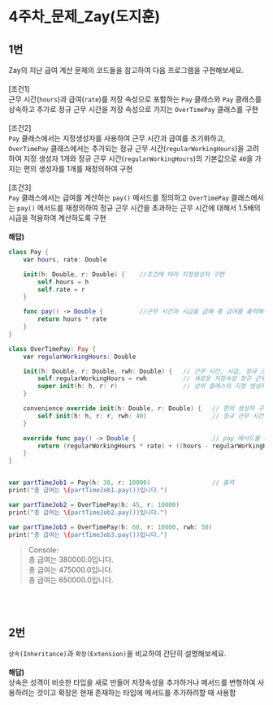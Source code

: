 4주차_문제_Zay(도지훈)
===
1번
---
Zay의 지난 급여 계산 문제의 코드들을 참고하여 다음 프로그램을 구현해보세요.<br><br>
[조건1]<br>근무 시간(`hours`)과 급여(`rate`)를 저장 속성으로 포함하는 `Pay` 클래스와 `Pay` 클래스를 상속하고 추가로 정규 근무 시간을 저장 속성으로 가지는 `OverTimePay` 클래스를 구현<br><br>
[조건2]<br>`Pay` 클래스에서는 지정생성자를 사용하여 근무 시간과 급여를 초기화하고, `OverTimePay` 클래스에서는 추가되는 정규 근무 시간(`regularWorkingHours`)을 고려하여 지정 생성자 1개와 정규 근무 시간(`regularWorkingHours`)의 기본값으로 `40`을 가지는 편의 생성자를 1개를 재정의하여 구현<br><br>
[조건3]<br>`Pay` 클래스에서는 급여를 계산하는 `pay()` 메서드를 정의하고 `OverTimePay` 클래스에서는 `pay()` 메서드를 재정의하여 정규 근무 시간을 초과하는 근무 시간에 대해서 1.5배의 시급을 적용하여 계산하도록 구현<br><br>
**해답)**
```Swift
class Pay {
    var hours, rate: Double

    init(h: Double, r: Double) {    //조건에 따라 지정생성자 구현
        self.hours = h
        self.rate = r
    }

    func pay() -> Double {          //근무 시간과 시급을 곱해 총 급여를 출력해주는 pay메서드
        return hours * rate
    }
}

class OverTimePay: Pay {
    var regularWorkingHours: Double

    init(h: Double, r: Double, rwh: Double) {   // 근무 시간, 시급, 정규 근무 시간 초기화
        self.regularWorkingHours = rwh          // 새로운 저장속성 정규 근무 시간 초기화
        super.init(h: h, r: r)                  // 상위 클래스의 지정 생성자 호출하여 사용
    }

    convenience override init(h: Double, r: Double) {   // 편의 생성자 구현
        self.init(h: h, r: r, rwh: 40)                  // 정규 근무 시간 40시간
    }

    override func pay() -> Double {                     // pay 메서드를 재정의
        return (regularWorkingHours * rate) + ((hours - regularWorkingHours) * rate * 1.5)  // 정규 근무 시간 속성을 활용
    }
}


var partTimeJob1 = Pay(h: 38, r: 10000)                 // 출력
print("총 급여는 \(partTimeJob1.pay())입니다.")

var partTimeJob2 = OverTimePay(h: 45, r: 10000)
print("총 급여는 \(partTimeJob2.pay())입니다.")

var partTimeJob3 = OverTimePay(h: 60, r: 10000, rwh: 50)
print("총 급여는 \(partTimeJob3.pay())입니다.")
```
> Console:<br>
> 총 급여는 380000.0입니다.<br>
> 총 급여는 475000.0입니다.<br>
> 총 급여는 650000.0입니다.<br>

<br><br>

2번
---
`상속(Inheritance)`과 `확장(Extension)`을 비교하여 간단히 설명해보세요.<br><br>
**해답)**<br>
상속은 성격이 비슷한 타입을 새로 만들어 저장속성을 추가하거나 메서드를 변형하여 사용하려는 것이고
확장은 현재 존재하는 타입에 메서드를 추가하려할 때 사용함
<br><br>
